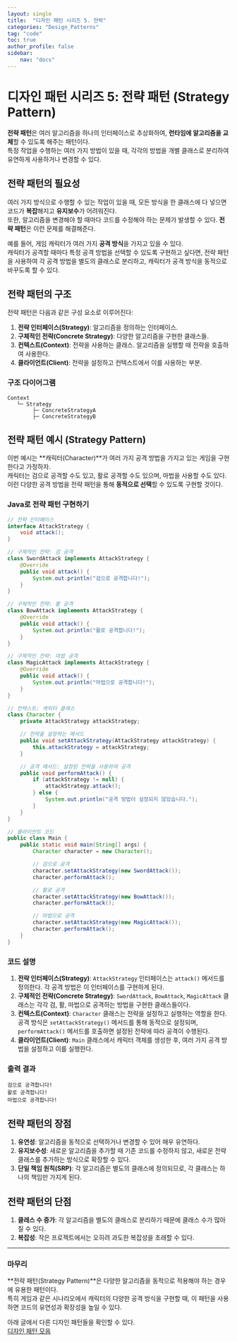 ```yaml
---
layout: single
title:  "디자인 패턴 시리즈 5. 전략"
categories: "Design_Patterns"
tag: "code"
toc: true
author_profile: false
sidebar:
    nav: "docs"
---
```


# 디자인 패턴 시리즈 5: 전략 패턴 (Strategy Pattern)  
**전략 패턴**은 여러 알고리즘을 하나의 인터페이스로 추상화하여, **런타임에 알고리즘을 교체**할 수 있도록 해주는 패턴이다.  
특정 작업을 수행하는 여러 가지 방법이 있을 때, 각각의 방법을 개별 클래스로 분리하여 유연하게 사용하거나 변경할 수 있다.  

## 전략 패턴의 필요성  
여러 가지 방식으로 수행할 수 있는 작업이 있을 때, 모든 방식을 한 클래스에 다 넣으면 코드가 **복잡**해지고 **유지보수**가 어려워진다.  
또한, 알고리즘을 변경해야 할 때마다 코드를 수정해야 하는 문제가 발생할 수 있다. **전략 패턴**은 이런 문제를 해결해준다.  

예를 들어, 게임 캐릭터가 여러 가지 **공격 방식**을 가지고 있을 수 있다.  
캐릭터가 공격할 때마다 특정 공격 방법을 선택할 수 있도록 구현하고 싶다면, 전략 패턴을 사용하여 각 공격 방법을 별도의 클래스로 분리하고, 캐릭터가 공격 방식을 동적으로 바꾸도록 할 수 있다.  

## 전략 패턴의 구조  
전략 패턴은 다음과 같은 구성 요소로 이루어진다:  
1. **전략 인터페이스(Strategy)**: 알고리즘을 정의하는 인터페이스.  
2. **구체적인 전략(Concrete Strategy)**: 다양한 알고리즘을 구현한 클래스들.  
3. **컨텍스트(Context)**: 전략을 사용하는 클래스. 알고리즘을 실행할 때 전략을 호출하여 사용한다.  
4. **클라이언트(Client)**: 전략을 설정하고 컨텍스트에서 이를 사용하는 부분.  

### 구조 다이어그램  
```
Context
   └─ Strategy
        ├─ ConcreteStrategyA
        ├─ ConcreteStrategyB
```  

## 전략 패턴 예시 (Strategy Pattern)  
이번 예시는 **캐릭터(Character)**가 여러 가지 공격 방법을 가지고 있는 게임을 구현한다고 가정하자.  
캐릭터는 검으로 공격할 수도 있고, 활로 공격할 수도 있으며, 마법을 사용할 수도 있다.  
이런 다양한 공격 방법을 전략 패턴을 통해 **동적으로 선택**할 수 있도록 구현할 것이다.  

### Java로 전략 패턴 구현하기  
```java
// 전략 인터페이스
interface AttackStrategy {
    void attack();
}

// 구체적인 전략: 검 공격
class SwordAttack implements AttackStrategy {
    @Override
    public void attack() {
        System.out.println("검으로 공격합니다!");
    }
}

// 구체적인 전략: 활 공격
class BowAttack implements AttackStrategy {
    @Override
    public void attack() {
        System.out.println("활로 공격합니다!");
    }
}

// 구체적인 전략: 마법 공격
class MagicAttack implements AttackStrategy {
    @Override
    public void attack() {
        System.out.println("마법으로 공격합니다!");
    }
}

// 컨텍스트: 캐릭터 클래스
class Character {
    private AttackStrategy attackStrategy;

    // 전략을 설정하는 메서드
    public void setAttackStrategy(AttackStrategy attackStrategy) {
        this.attackStrategy = attackStrategy;
    }

    // 공격 메서드: 설정된 전략을 사용하여 공격
    public void performAttack() {
        if (attackStrategy != null) {
            attackStrategy.attack();
        } else {
            System.out.println("공격 방법이 설정되지 않았습니다.");
        }
    }
}

// 클라이언트 코드
public class Main {
    public static void main(String[] args) {
        Character character = new Character();

        // 검으로 공격
        character.setAttackStrategy(new SwordAttack());
        character.performAttack();

        // 활로 공격
        character.setAttackStrategy(new BowAttack());
        character.performAttack();

        // 마법으로 공격
        character.setAttackStrategy(new MagicAttack());
        character.performAttack();
    }
}
```  

### 코드 설명  
1. **전략 인터페이스(Strategy)**: `AttackStrategy` 인터페이스는 `attack()` 메서드를 정의한다. 각 공격 방법은 이 인터페이스를 구현하게 된다.  
2. **구체적인 전략(Concrete Strategy)**: `SwordAttack`, `BowAttack`, `MagicAttack` 클래스는 각각 검, 활, 마법으로 공격하는 방법을 구현한 클래스들이다.  
3. **컨텍스트(Context)**: `Character` 클래스는 전략을 설정하고 실행하는 역할을 한다. 공격 방식은 `setAttackStrategy()` 메서드를 통해 동적으로 설정되며, `performAttack()` 메서드를 호출하면 설정된 전략에 따라 공격이 수행된다.  
4. **클라이언트(Client)**: `Main` 클래스에서 캐릭터 객체를 생성한 후, 여러 가지 공격 방법을 설정하고 이를 실행한다.  

### 출력 결과  
```
검으로 공격합니다!
활로 공격합니다!
마법으로 공격합니다!
```  

## 전략 패턴의 장점  
1. **유연성**: 알고리즘을 동적으로 선택하거나 변경할 수 있어 매우 유연하다.  
2. **유지보수성**: 새로운 알고리즘을 추가할 때 기존 코드를 수정하지 않고, 새로운 전략 클래스를 추가하는 방식으로 확장할 수 있다.  
3. **단일 책임 원칙(SRP)**: 각 알고리즘은 별도의 클래스에 정의되므로, 각 클래스는 하나의 책임만 가지게 된다.  

## 전략 패턴의 단점  
1. **클래스 수 증가**: 각 알고리즘을 별도의 클래스로 분리하기 때문에 클래스 수가 많아질 수 있다.  
2. **복잡성**: 작은 프로젝트에서는 오히려 과도한 복잡성을 초래할 수 있다.  

---

### 마무리  
**전략 패턴(Strategy Pattern)**은 다양한 알고리즘을 동적으로 적용해야 하는 경우에 유용한 패턴이다.  
특히 게임과 같은 시나리오에서 캐릭터의 다양한 공격 방식을 구현할 때, 이 패턴을 사용하면 코드의 유연성과 확장성을 높일 수 있다.  

아래 글에서 다른 디자인 패턴들을 확인할 수 있다.  
[디자인 패턴 모음](https://gihak111.github.io/design/patterns/2024/11/05/Types_Of_Design_Patterns_upload.html)  